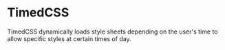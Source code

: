 # TimedCSS
TimedCSS dynamically loads style sheets depending on the user's time to allow specific styles at certain times of day.
